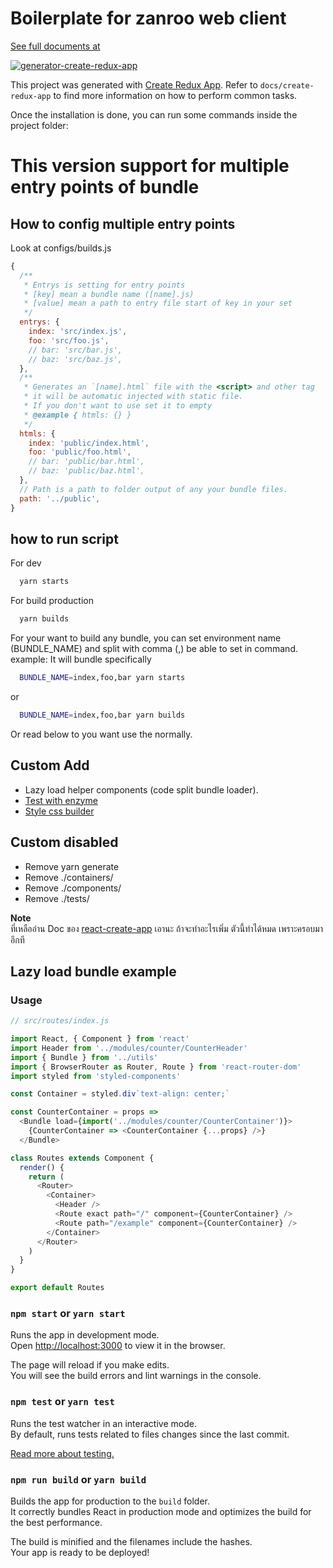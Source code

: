 # Boilerplate for zanroo web client
[See full documents at](./docs/create-redux-app)

[![generator-create-redux-app](https://img.shields.io/badge/built%20with-generator--create--redux--app-brightgreen.svg)](https://github.com/jonidelv/generator-create-redux-app)

This project was generated with [Create Redux App](https://github.com/jonidelv/create-redux-app). Refer to `docs/create-redux-app` to find more information on how to perform common tasks.

Once the installation is done, you can run some commands inside the project folder:

# This version support for multiple entry points of bundle

## How to config multiple entry points
Look at configs/builds.js
```js
{
  /**
   * Entrys is setting for entry points
   * [key] mean a bundle name ([name].js)
   * [value] mean a path to entry file start of key in your set
   */
  entrys: {
    index: 'src/index.js',
    foo: 'src/foo.js',
    // bar: 'src/bar.js',
    // baz: 'src/baz.js',
  },
  /**
   * Generates an `[name].html` file with the <script> and other tag
   * it will be automatic injected with static file.
   * If you don't want to use set it to empty
   * @example { htmls: {} }
   */
  htmls: {
    index: 'public/index.html',
    foo: 'public/foo.html',
    // bar: 'public/bar.html',
    // baz: 'public/baz.html',
  },
  // Path is a path to folder output of any your bundle files.
  path: '../public',
}
```

## how to run script
For dev
```bash
  yarn starts
```
For build production
```bash
  yarn builds
```
For your want to build any bundle, you can set environment name (BUNDLE_NAME) and split with comma (,) be able to set in command.
example: It will bundle specifically
```bash
  BUNDLE_NAME=index,foo,bar yarn starts
```
or
```bash
  BUNDLE_NAME=index,foo,bar yarn builds
```

Or read below to you want use the normally.

## Custom Add
- Lazy load helper components (code split bundle loader).
- [Test with enzyme](https://github.com/facebookincubator/create-react-app/blob/master/packages/react-scripts/template/README.md#testing-components)
- [Style css builder](https://github.com/facebookincubator/create-react-app/blob/master/packages/react-scripts/template/README.md#adding-a-css-preprocessor-sass-less-etc)

## Custom disabled
- Remove yarn generate
- Remove ./containers/
- Remove ./components/
- Remove ./tests/

**Note**<br>
ที่เหลืออ่าน Doc ของ [react-create-app](https://github.com/facebookincubator/create-react-app/blob/master/packages/react-scripts/template/README.md) เอานะ ถ้าจะทำอะไรเพิ่ม ตัวนี้ทำได้หมด เพราะครอบมาอีกที

## Lazy load bundle example

### Usage
```js
// src/routes/index.js

import React, { Component } from 'react'
import Header from '../modules/counter/CounterHeader'
import { Bundle } from '../utils'
import { BrowserRouter as Router, Route } from 'react-router-dom'
import styled from 'styled-components'

const Container = styled.div`text-align: center;`

const CounterContainer = props =>
  <Bundle load={import('../modules/counter/CounterContainer')}>
    {CounterContainer => <CounterContainer {...props} />}
  </Bundle>

class Routes extends Component {
  render() {
    return (
      <Router>
        <Container>
          <Header />
          <Route exact path="/" component={CounterContainer} />
          <Route path="/example" component={CounterContainer} />
        </Container>
      </Router>
    )
  }
}

export default Routes
```

### `npm start` or `yarn start`

Runs the app in development mode.<br>
Open [http://localhost:3000](http://localhost:3000) to view it in the browser.

The page will reload if you make edits.<br>
You will see the build errors and lint warnings in the console.

### `npm test` or `yarn test`

Runs the test watcher in an interactive mode.<br>
By default, runs tests related to files changes since the last commit.

[Read more about testing.](https://github.com/facebookincubator/create-react-app/blob/master/packages/react-scripts/template/README.md#running-tests)

### `npm run build` or `yarn build`

Builds the app for production to the `build` folder.<br>
It correctly bundles React in production mode and optimizes the build for the best performance.

The build is minified and the filenames include the hashes.<br>
Your app is ready to be deployed!
